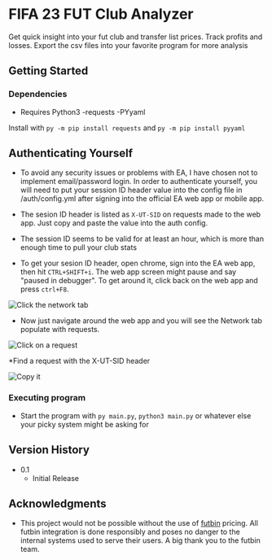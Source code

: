 # FIFA 23 FUT Club Analyzer

Get quick insight into your fut club and transfer list prices. Track profits and losses. Export the csv files into your favorite program for more analysis

## Getting Started

### Dependencies

* Requires Python3
-requests
-PYyaml

Install with 
```py -m pip install requests``` and
```py -m pip install pyyaml```


## Authenticating Yourself
* To avoid any security issues or problems with EA, I have chosen not to implement email/password login. In order to authenticate yourself, you will need to put your session ID header value into the config file in /auth/config.yml after signing into the official EA web app or mobile app.
* The sesion ID header is listed as `X-UT-SID` on requests made to the web app. Just copy and paste the value into the auth config.
* The session ID seems to be valid for at least an hour, which is more than enough time to pull your club stats

* To get your sesion ID header, open chrome, sign into the EA web app, then hit ```CTRL+SHIFT+i```. The web app screen might pause and say "paused in debugger". To get around it, click back on the web app and press ```ctrl+F8```. 

![Click the network tab](https://i.imgur.com/aB3JhDZ.png)

* Now just navigate around the web app and you will see the Network tab populate with requests. 

![Click on a request](https://i.imgur.com/lBX0ymF.png)


*Find a request with the X-UT-SID header

![Copy it](https://i.imgur.com/VyE9htH.png)

### Executing program

* Start the program with `py main.py`, `python3 main.py` or whatever else your picky system might be asking for

## Version History
* 0.1
    * Initial Release

## Acknowledgments

* This project would not be possible without the use of [futbin](https://www.futbin.com/) pricing. All futbin integration is done responsibly and poses no danger to the internal systems used to serve their users. A big thank you to the futbin team.
